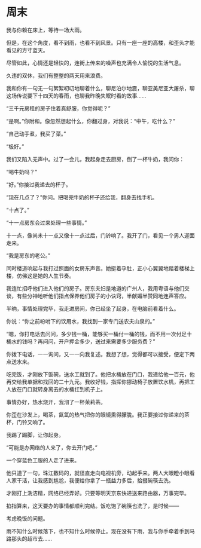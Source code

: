 # 周末

我与你赖在床上，等待一场大雨。

但是，在这个角度，看不到雨，也看不到风景。只有一座一座的高楼，和歪头才能看见的方寸蓝天。

尽管如此，心情还是轻快的，连街上传来的噪声也充满令人愉悦的生活气息。

久违的双休，我们有整整的两天用来浪费。

我和你有一句无一句絮絮叨叨地聊着什么，聊尼泊尔地震，聊亚美尼亚大屠杀，聊这场传说要下十四天的春雨，也聊我昨晚失眠时看的故事……

“三千元房租的房子住着真舒服，你觉得呢？”

“是啊。”你附和。像忽然想起什么，你翻过身，对我说：“中午，吃什么？”

“自己动手煮，我买了菜。”

“极好。”

我们又陷入无声中。过了一会儿，我起身走去厨房，倒了一杯牛奶，我问你：

“喝牛奶吗？”

“好。”你接过我递去的杯子。

“现在几点了？”你问。把喝完牛奶的杯子还给我，翻身去找手机。

“十点了。”

“十一点房东会过来处理一些事情。”

十一点，像尚未十一点又像十一点过后，门铃响了。我开了门，看见一个男人迎面走来。

“我是房东的老公。”

同时楼道响起与我打过照面的女房东声音。她挺着孕肚，正小心翼翼地踏着楼梯上楼，仿佛这是她的人生节奏。

我连忙招呼他们进入他们的房子。房东夫妇是地道的广州人，我用粤语与他们交谈，有些分神地听他们指点保养他们房子的小诀窍，半献媚半赞同地连声答应。

半晌，事情处理完毕，我走进房间，你已经坐了起身，在电脑前看着什么。

你说：“你之前吩咐下的饮用水，我找到一家专门送农夫山泉的。”

“嗯，你打电话去问问，多少钱一桶，能够买一桶付一桶的钱，而不用一次付足十桶水的钱吗？再问问，开户押金多少，送过来需要多少服务费？”

你拨下电话，一一询问，又一一向我复述。我想了想，觉得都可以接受，便定下两点送水来。

吃完饭，才刚放下饭碗，送水工就到了。他把水桶放在门口，我递给他一百元，他再交给我单据和找回的二十九元。我收好钱，指挥你挪动椅子放置饮水机，再把工人放在门口就转身离去的水桶扛到机子上。

事情办好，热水烧开，我沏了一杯茉莉茶。

你歪在沙发上，喝茶，氤氲的热气把你的眼镜熏得朦胧。我正要接过你递来的茶杯，门铃又响了。

我踢了踢脚，让你起身。

“可能是办网络的人来了，你去开门吧。”

一个穿蓝色工服的人走了进来。

他只道了一句，珠江数码的，就径直走向电视机旁，动起手来。两人大眼瞪小眼看人家干活，让我感到尴尬，我便给你拿了一瓶益力多后，拾掇碗筷去洗。

才刚打上洗洁精，网络已经弄好。只要等明天京东快递送来路由器，万事完毕。

掐指算来，这天要办的事情都顺利完结。饭吃饱了碗筷也洗了，是时候——

考虑晚饭的问题。

雨不知什么时候落下，也不知什么时候停止。现在没有下雨，我与你手牵着手到马路那头的超市去……
